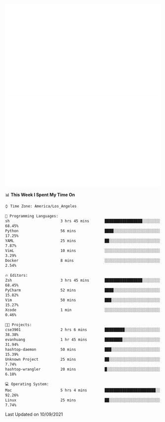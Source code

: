 <a href="https://github.com/jstrieb/github-stats">
 
![](https://github.com/evanhuang117/github-stats/blob/master/generated/overview.svg)
![](https://github.com/evanhuang117/github-stats/blob/master/generated/languages.svg)

</a>

<!--START_SECTION:waka-->
📊 **This Week I Spent My Time On** 

```text
⌚︎ Time Zone: America/Los_Angeles

💬 Programming Languages: 
sh                       3 hrs 45 mins       █████████████████░░░░░░░░   68.45% 
Python                   56 mins             ████░░░░░░░░░░░░░░░░░░░░░   17.25% 
YAML                     25 mins             ██░░░░░░░░░░░░░░░░░░░░░░░   7.87% 
VimL                     10 mins             ░░░░░░░░░░░░░░░░░░░░░░░░░   3.29% 
Docker                   8 mins              ░░░░░░░░░░░░░░░░░░░░░░░░░   2.54%

🔥 Editors: 
Zsh                      3 hrs 45 mins       █████████████████░░░░░░░░   68.45% 
PyCharm                  52 mins             ████░░░░░░░░░░░░░░░░░░░░░   15.82% 
Vim                      50 mins             ███░░░░░░░░░░░░░░░░░░░░░░   15.27% 
Xcode                    1 min               ░░░░░░░░░░░░░░░░░░░░░░░░░   0.46%

🐱‍💻 Projects: 
cse3901                  2 hrs 6 mins        █████████░░░░░░░░░░░░░░░░   38.38% 
evanhuang                1 hr 45 mins        ████████░░░░░░░░░░░░░░░░░   31.94% 
hashtop-daemon           50 mins             ███░░░░░░░░░░░░░░░░░░░░░░   15.39% 
Unknown Project          25 mins             ██░░░░░░░░░░░░░░░░░░░░░░░   7.74% 
hashtop-wrangler         20 mins             █░░░░░░░░░░░░░░░░░░░░░░░░   6.18%

💻 Operating System: 
Mac                      5 hrs 4 mins        ███████████████████████░░   92.26% 
Linux                    25 mins             ██░░░░░░░░░░░░░░░░░░░░░░░   7.74%

```


 Last Updated on 10/09/2021
<!--END_SECTION:waka-->

